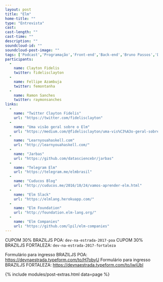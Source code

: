 ```yaml
---
layout: post
title: "Elm"
home-title: ""
type: "Entrevista"
cast:
cast-length: ""
cast-time: ""
description: ""
soundcloud-id: ""
soundcloud-post-image: ""
tags: ['Podcast','Programação','Front-end','Back-end','Bruno Passos','Design','ZOFE','Shopify', 'Booking', 'Inglaterra','Canada']
participants:
  -
    name: Clayton Fidelis
    twitter: fidelisclayton
  -
    name: Fellipe Azambuja
    twitter: femontanha
  -
    name: Ramon Sanches
    twitter: raymonsanches
links:
  -
    name: "Twitter Clayton Fidelis"
    url: "https://twitter.com/fidelisclayton"
  -
    name: "Uma visão geral sobre o Elm"
    url: "https://medium.com/@fidelisclayton/uma-vis%C3%A3o-geral-sobre-o-elm-b8c65e1aa074?ct=t(BrazilJS_Weekly_468_9_2013)"
  -
    name: "Learnyouahaskell.com"
    url: "http://learnyouahaskell.com/"
  -
    name: "Jarbas"
    url: "https://github.com/datasciencebr/jarbas"
  -
    name: "Telegram Elm"
    url: "https://telegram.me/elmbrasil"
  -
    name: "Cuducos Blog"
    url: "http://cuducos.me/2016/10/24/vamos-aprender-elm.html"
  -
    name: "Elm Slack"
    url: "https://elmlang.herokuapp.com/"
  -
    name: "Elm Foundation"
    url: "http://foundation.elm-lang.org/"
  -
    name: "Elm Companies"
    url: "https://github.com/lpil/elm-companies"
---
```



CUPOM 30% BRAZILJS POA: `dev-na-estrada-2017-poa`
CUPOM 30% BRAZILJS FORTALEZA: `dev-na-estrada-2017-fortaleza`

Formulário para ingresso BRAZILJS POA: https://devnaestrada.typeform.com/to/H7obyU
Formulário para ingresso BRAZILJS FORTALEZA: https://devnaestrada.typeform.com/to/iwiUbl

{% include modules/post-extras.html data=page %}
